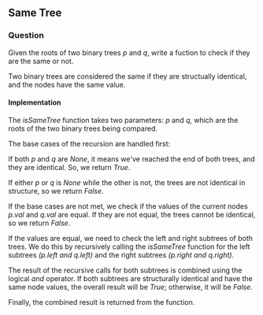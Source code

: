 ## Same Tree

### Question

Given the roots of two binary trees *p* and *q*, write a fuction to check if they are the same or not.

Two binary trees are considered the same if they are structually identical, and the nodes have the same value.

#### Implementation

The *isSameTree* function takes two parameters: *p* and *q,* which are the roots of the two binary trees being compared.

The base cases of the recursion are handled first:

If both *p* and *q* are *None*, it means we've reached the end of both trees, and they are identical. So, we return *True*.
    
If either *p* or *q* is *None* while the other is not, the trees are not identical in structure, so we return *False*.

If the base cases are not met, we check if the values of the current nodes *p.val* and *q.val* are equal. If they are not equal, the trees cannot be identical, so we return *False*.

If the values are equal, we need to check the left and right subtrees of both trees. We do this by recursively calling the *isSameTree* function for the left subtrees *(p.left and q.left)* and the right subtrees *(p.right and q.right)*.

The result of the recursive calls for both subtrees is combined using the logical *and* operator. If both subtrees are structurally identical and have the same node values, the overall result will be *True*; otherwise, it will be *False.*

Finally, the combined result is returned from the function.
